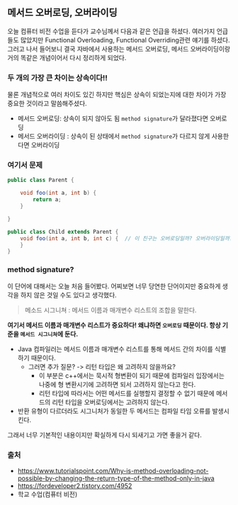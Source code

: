 ## 메서드 오버로딩, 오버라이딩


오늘 컴퓨터 비전 수업을 듣다가 교수님께서 다음과 같은 언급을 하셨다. 여러가지 언급들도 많았지만 Functional Overloading, Functional Overriding관련 얘기를 하셨다. 그러고 나서 들어보니 결국 자바에서 사용하는 메서드 오버로딩, 메서드 오버라이딩이랑 거의 똑같은 개념이어서 다시 정리하게 되었다.

### 두 개의 가장 큰 차이는 상속이다!!

물론 개념적으로 여러 차이도 있긴 하지만 핵심은 상속이 되었는지에 대한 차이가 가장 중요한 것이라고 말씀해주셨다.

- 메서드 오버로딩: 상속이 되지 않아도 됨 `method signature`가 달라졌다면 오버로딩
- 메서드 오버라이딩 : 상속이 된 상태에서 `method signature`가 다르지 않게 사용한다면 오버라이딩


### 여기서 문제

```java
public class Parent {

    void foo(int a, int b) {
        return a;
    }

}

public class Child extends Parent {
    void foo(int a, int b, int c) {  // 이 친구는 오버로딩일까? 오버라이딩일까?
    }
}


```

### method signature?

이 단어에 대해서는 오늘 처음 들어봤다. 어찌보면 너무 당연한 단어이지만 중요하게 생각을 하지 않은 것일 수도 있다고 생각했다.

> 메소드 시그니쳐 : 메서드 이름과 매개변수 리스트의 조합을 말한다.

**여기서 메서드 이름과 매개변수 리스트가 중요하다! 왜냐하면 `오버로딩` 때문이다. 항상 기준을 `메서드 시그니쳐`에 둔다.** 
- Java 컴파일러는 메서드 이름과 매개변수 리스트를 통해 메서드 간의 차이를 식별하기 때문이다.
  - 그러면 추가 질문? -> 리턴 타입은 왜 고려하지 않을까요?
    - 이 부분은 c++에서는 묵시적 형변환이 되기 때문에 컴파일러 입장에서는 나중에 형 변환시기에 고려하면 되서 고려하지 않는다고 한다.
    - 리턴 타입에 따라서는 어떤 메서드를 실행할지 결정할 수 없기 때문에 메서드의 리턴 타입을 오버로딩에서는 고려하지 않는다.
- 반환 유형이 다르더라도 시그니처가 동일한 두 메서드는 컴파일 타임 오류를 발생시킨다.



그래서 너무 기본적인 내용이지만 확실하게 다시 되새기고 가면 좋을거 같다.



### 출처
- https://www.tutorialspoint.com/Why-is-method-overloading-not-possible-by-changing-the-return-type-of-the-method-only-in-java
- https://fordeveloper2.tistory.com/4952
- 학교 수업(컴퓨터 비전)








